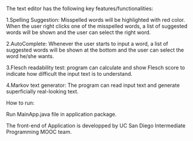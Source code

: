 The text editor has the following key features/functionalities:

1.Spelling Suggestion: Misspelled words will be highlighted with red color. When the user right clicks one of the misspelled words, a list of suggested words will be shown and the user can select the right word.

2.AutoComplete: Whenever the user starts to input a word, a list of suggested words will be shown at the bottom and the user can select the word he/she wants.

3.Flesch readability test: program can calculate and show Flesch score to indicate how difficult the input text is to understand.

4.Markov text generator: The program can read input text and generate superficially real-looking text.

How to run:

Run MainApp.java file in application package.

The front-end of Application is developped by UC San Diego Intermediate Programming MOOC team.
